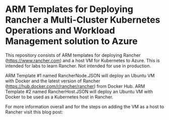 # ARM Templates for Deploying Rancher a Multi-Cluster Kubernetes Operations and Workload Management solution to Azure
This repository consists of ARM templates for deploying Rancher (https://www.rancher.com) and a host VM for Kubernetes to Azure. This is intended for labs to learn Rancher. Not intended for use in production. 

ARM Template #1 named RancherNode.JSON will deploy an Ubuntu VM with Docker and the latest version of Rancher (https://hub.docker.com/r/rancher/rancher) from Docker Hub. ARM Template #2 named RancherHost.JSON will deploy an Ubuntu VM with Docker to be used as a Kubernetes host in Rancher. 

For more information overall and for the steps on adding the VM as a host to Rancher visit this blog post:
